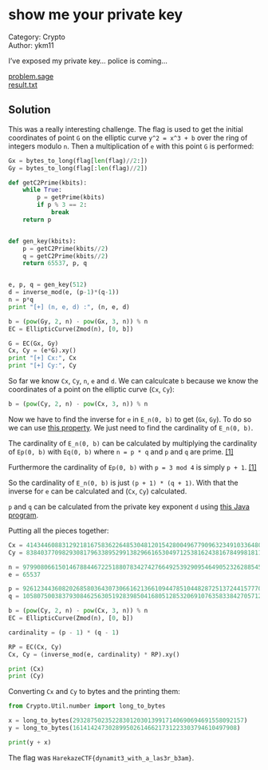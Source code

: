 # show me your private key

Category: Crypto<br/>
Author: ykm11

I’ve exposed my private key… police is coming…

[problem.sage](problem.sage)<br/>
[result.txt](result.txt)

## Solution

This was a really interesting challenge. The flag is used to get the initial coordinates of point `G` on the elliptic curve `y^2 =
x^3 + b` over the ring of integers modulo `n`. Then a multiplication of `e` with this point `G` is performed:

```python
Gx = bytes_to_long(flag[len(flag)//2:])
Gy = bytes_to_long(flag[:len(flag)//2])

def getC2Prime(kbits):
    while True:
        p = getPrime(kbits)
        if p % 3 == 2:
            break
    return p


def gen_key(kbits):
    p = getC2Prime(kbits//2)
    q = getC2Prime(kbits//2)
    return 65537, p, q


e, p, q = gen_key(512)
d = inverse_mod(e, (p-1)*(q-1))
n = p*q
print "[+] (n, e, d) :", (n, e, d)

b = (pow(Gy, 2, n) - pow(Gx, 3, n)) % n
EC = EllipticCurve(Zmod(n), [0, b])

G = EC(Gx, Gy)
Cx, Cy = (e*G).xy()
print "[+] Cx:", Cx
print "[+] Cy:", Cy
```

So far we know `Cx`, `Cy`, `n`, `e` and `d`. We can calculcate `b` because we know the coordinates of a point on the
elliptic curve (`Cx`, `Cy`): 

```python
b = (pow(Cy, 2, n) - pow(Cx, 3, n)) % n
```

Now we have to find the inverse for `e` in `E_n(0, b)` to get (`Gx`, `Gy`). To do so we can use [this
property](https://math.stackexchange.com/questions/348262/inverse-scalar-multiplication-of-a-point-over-elliptic-curve#answer-348269).
We just need to find the cardinality of `E_n(0, b)`.

The cardinality of `E_n(0, b)` can be calculated by multiplying the cardinality of 
`Ep(0, b)` with `Eq(0, b)` where `n = p * q` and `p` and `q` are prime.
[[1]](https://link.springer.com/content/pdf/10.1007/3-540-46766-1_20.pdf)

Furthermore the cardinality of `Ep(0, b)` with `p = 3 mod 4` is simply `p + 1`.
[[1]](https://link.springer.com/content/pdf/10.1007/3-540-46766-1_20.pdf)

So the cardinality of `E_n(0, b)` is just `(p + 1) * (q + 1)`.
With that the inverse for `e` can be calculated and (`Cx`, `Cy`) calculated.

`p` and `q` can be calculated from the private key exponent `d` using [this Java
program](https://stackoverflow.com/questions/2921406/calculate-primes-p-and-q-from-private-exponent-d-public-exponent-e-and-the#answer-28299742).

Putting all the pieces together:

```python
Cx = 4143446088312921816758362264853048120154280049677909632349103364802575463576509561464947871773793787896063253331418475283720886100034333135184249344102365
Cy = 8384037709829308179633895299138296616530497125381624381678499818112417287445046103971322133573513084823937517071462947639275474462359445732327289575301489

n = 9799080661501467884467225188078342742766492539290954649052326288545249523485259554498055327101620585612049935019772095457875188392850174807669467113561703
e = 65537

p = 92612344360820268580364307306616213661094478510448287251372441577708991857811
q = 105807500383793084625630519283985041680512853206910763583384270571251151476573

b = (pow(Cy, 2, n) - pow(Cx, 3, n)) % n
EC = EllipticCurve(Zmod(n), [0, b])

cardinality = (p - 1) * (q - 1)

RP = EC(Cx, Cy)
Cx, Cy = (inverse_mod(e, cardinality) * RP).xy()

print (Cx)
print (Cy)
```

Converting `Cx` and `Cy` to bytes and the printing them:

```python
from Crypto.Util.number import long_to_bytes

x = long_to_bytes(293287502352283012030139917140690694691558092157)
y = long_to_bytes(1614142473028995026146621731223303794610497908)

print(y + x)
```

The flag was `HarekazeCTF{dynamit3_with_a_las3r_b3am}`.

